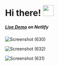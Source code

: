# Hi there! <img src="https://github.com/TheDudeThatCode/TheDudeThatCode/blob/master/Assets/Hi.gif" width="35" />

##### [Live Demo](https://64e6856a6084ad10b6816d36--preeminent-cobbler-05c76f.netlify.app/) on Netlify

![Screenshot (630)](https://github.com/mohprogramer/online-shop/assets/92467753/26330c0a-4cce-446d-a198-d386679e8124)


![Screenshot (632)](https://github.com/mohprogramer/online-shop/assets/92467753/3682e496-83f5-4e81-b416-551cc97cf638)


![Screenshot (631)](https://github.com/mohprogramer/online-shop/assets/92467753/d30c157b-3db6-441c-bf07-df76f207eaca)
